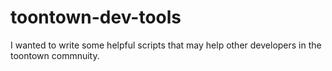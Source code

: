 # toontown-dev-tools
I wanted to write some helpful scripts that may help other developers in the toontown commnuity.
